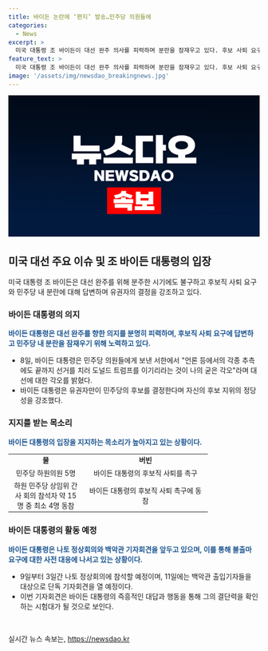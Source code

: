 ```yaml
---
title: 바이든 논란에 ‘편지’ 발송…민주당 의원들에
categories:
  - News
excerpt: >
  미국 대통령 조 바이든이 대선 완주 의사를 피력하며 분란을 잠재우고 있다. 후보 사퇴 요구에도 강한 의지를 보이며 민주당 통합에 나섰고, 유권자의 선택에 대한 중요성을 강조했다. 바이든은 나토 정상회의와 백악관 기자회견을 앞두고 있어 또 다른 시험대에 직면할 전망이다. 9월 8일에 민주당 의원들에게 보낸 서한과 발언은 불출마 요구에 대한 사전 대응으로 분석되고 있다.
feature_text: >
  미국 대통령 조 바이든이 대선 완주 의사를 피력하며 분란을 잠재우고 있다. 후보 사퇴 요구에도 강한 의지를 보이며 민주당 통합에 나섰고, 유권자의 선택에 대한 중요성을 강조했다. 바이든은 나토 정상회의와 백악관 기자회견을 앞두고 있어 또 다른 시험대에 직면할 전망이다. 9월 8일에 민주당 의원들에게 보낸 서한과 발언은 불출마 요구에 대한 사전 대응으로 분석되고 있다.
image: '/assets/img/newsdao_breakingnews.jpg'
---
```


<p><img src="/assets/img/newsdao_breakingnews.jpg" alt="cryptoinkorea 속보" /></p>

<h2 data-ke-size="size26">미국 대선 주요 이슈 및 조 바이든 대통령의 입장</h2>

<p data-ke-size="size16">미국 대통령 조 바이든은 대선 완주를 위해 분주한 시기에도 불구하고 후보직 사퇴 요구와 민주당 내 분란에 대해 답변하며 유권자의 결정을 강조하고 있다.</p>

<h3 data-ke-size="size24">바이든 대통령의 의지</h3>

<p data-ke-size="size16"><b><span style="color: #1a5490;">바이든 대통령은 대선 완주를 향한 의지를 분명히 피력하며, 후보직 사퇴 요구에 답변하고 민주당 내 분란을 잠재우기 위해 노력하고 있다.</span></b></p>

<ul>
    <li>8일, 바이든 대통령은 민주당 의원들에게 보낸 서한에서 "언론 등에서의 각종 추측에도 끝까지 선거를 치러 도널드 트럼프를 이기리라는 것이 나의 굳은 각오"라며 대선에 대한 각오를 밝혔다.</li>
    <li>바이든 대통령은 유권자만이 민주당의 후보를 결정한다며 자신의 후보 지위의 정당성을 강조했다.</li>
</ul>

<h3 data-ke-size="size24">지지를 받는 목소리</h3>

<p data-ke-size="size16"><b><span style="color: #1a5490;">바이든 대통령의 입장을 지지하는 목소리가 높아지고 있는 상황이다.</span></b></p>

<table>
    <colgroup>
        <col width="150px" />
        <col width="250px" />
    </colgroup>
    <tr>
        <td style="text-align: center; height: 17px;"><b>물</b></td>
        <td style="text-align: center; height: 17px;"><b>버빈</b></td>
    </tr>
    <tr>
        <td style="text-align: center; height: 17px;">민주당 하원의원 5명</td>
        <td style="text-align: center; height: 17px;">바이든 대통령의 후보직 사퇴를 촉구</td>
    </tr>
    <tr>
        <td style="text-align: center; height: 17px;">하원 민주당 상임위 간사 회의 참석자 약 15명 중 최소 4명 동참</td>
        <td style="text-align: center; height: 17px;">바이든 대통령의 후보직 사퇴 촉구에 동참</td>
    </tr>
</table>

<h3 data-ke-size="size24">바이든 대통령의 활동 예정</h3>

<p data-ke-size="size16"><b><span style="color: #1a5490;">바이든 대통령은 나토 정상회의와 백악관 기자회견을 앞두고 있으며, 이를 통해 불출마 요구에 대한 사전 대응에 나서고 있는 상황이다.</span></b></p>

<ul>
    <li>9일부터 3일간 나토 정상회의에 참석할 예정이며, 11일에는 백악관 출입기자들을 대상으로 단독 기자회견을 열 예정이다.</li>
    <li>이번 기자회견은 바이든 대통령의 즉흥적인 대답과 행동을 통해 그의 결단력을 확인하는 시험대가 될 것으로 보인다.</li>
</ul>

<p data-ke-size="size16">&nbsp;</p>
실시간 뉴스 속보는, <a href="https://newsdao.kr" rel="dofollow">https://newsdao.kr</a>


